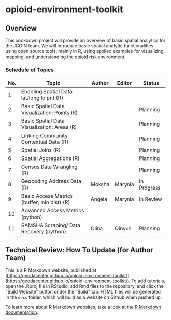 # opioid-environment-toolkit

## Overview
This bookdown project will provide an overview of basic spatial analytics for the JCOIN team. We will introduce basic spatial analytic functionalities using open source tools, mainly in R, using applied examples for visualizing, mapping, and understanding the opioid risk environment. 

### Schedule of Topics

| No. | Topic | Author | Editor | Status  |
|---|---|---|---|---|
| 1 | Enabling Spatial Data: lat/long to pnt (R) |   |   |   |
| 2 | Basic Spatial Data Visualization: Points (R) |   |   | Planning  |
| 3 | Basic Spatial Data Visualization: Areas (R)  |   |   | Planning  |
| 4 | Linking Community Contextual Data (R)  |   |   |  Planning |
| 5 | Spatial Joins (R) |   |   | Planning  |
| 6 | Spatial Aggregations (R) |   |   |  Planning |
| 7 | Census Data Wrangling (R) |   |   | Planning  |
| 8 | Geocoding Address Data (R) | Moksha  | Marynia | In Progress  |
| 9 | Basic Access Metrics (buffer, min dist) (R) | Angela  | Marynia  | In Review  |
| 10 | Advanced Access Metrics (python) |   |   |   |
| 11 | SAMSHA Scraping/ Data Recovery (python)  | Olina  | Qinyun  | Planning  |

## Technical Review: How To Update (for Author Team)
This is a R Markdown website, published at [https://geodacenter.github.io/opioid-environment-toolkit/](https://geodacenter.github.io/opioid-environment-toolkit/). To add tutorials, open the .Rproj file in RStudio, add Rmd files to the repository, and click the "Build Website" button under the "Build" tab. HTML files will be generated in the `docs` folder, which will build as a website on Github when pushed up.

To learn more about R Markdown websites, take a look at the [R Markdown documentation](https://bookdown.org/yihui/rmarkdown/rmarkdown-site.html).
